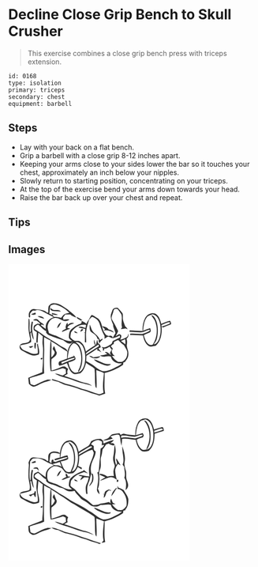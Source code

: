 # Decline Close Grip Bench to Skull Crusher
> This exercise combines a close grip bench press with triceps extension.

``` 
id: 0168 
type: isolation 
primary: triceps 
secondary: chest 
equipment: barbell 
``` 

## Steps

 - Lay with your back on a flat bench.
 - Grip a barbell with a close grip 8-12 inches apart.
 - Keeping your arms close to your sides lower the bar so it touches your chest, approximately an inch below your nipples.
 - Slowly return to starting position, concentrating on your triceps.
 - At the top of the exercise bend your arms down towards your head.
 - Raise the bar back up over your chest and repeat.

## Tips


## Images

<svg width="368" height="300" viewBox="0 0 276 225" xmlns="http://www.w3.org/2000/svg">
  <g fill="#FFF">
    <path d="M0 0h276v225H0V0m61.32 64.08c-.91 3.15-.36 6.51-.54 9.76-.5-.05-1.49-.14-1.98-.18-4.78-5.15-12.53-4.01-18.84-5.23-4.99-1.05-8.89 4.01-8.85 8.57.24 1.49-.57 4.12 1.65 4.22 1.49-1.7-.78-5.36 1.22-7.23 1.03-1.13 2.17-2.16 3.27-3.23 1.02.06 2.05.12 3.07.17 3.65-2.4 8.21-.88 11.79.86 5.64 3.08 11.31 6.13 17.1 8.91-4.17 1.54-8.28 3.94-10.49 7.95-1.96 2.89-1.76 6.51-1.86 9.85-2.54-1.8-4.96-3.75-7.44-5.63.56-.39 1.11-.76 1.67-1.14.85.35 2.54 1.04 3.38 1.38-1.12-3.06-4.65-3.71-6.74-5.88-1.77-1.42-3.05-4.08-5.69-3.69-1.66-.22-3.01.81-4.23 1.76 1.76.24 3.54.34 5.3.61 1.94 1.22 3.51 2.95 5.37 4.28-.5.35-1.01.69-1.52 1.03-1.84-1.93-3.99.35-5.85.92-3.17 1.27-2.7 5.32-2.4 8.06 1.42 1.23 3.1 2.1 4.7 3.08-.23 5.17-.89 10.32-.69 15.51.46.18 1.4.54 1.86.71.41-5.11.49-10.26 1.25-15.35 2.24 1.81 4.37 3.74 6.69 5.45-.16 4.75-1.03 9.56-.07 14.28 1.03 6.29.1 12.66.18 18.98.64 7.09-.87 14.13-.91 21.22-7.02 3.11-14.32 5.52-21.34 8.63.26 3.04.45 6.09.99 9.1 1.7 2.01 4.08 3.44 6.51 4.39 5.17-.4 9.24-4.02 14.01-5.66 4.46-1.9 9.38-2.46 13.73-4.67-1.9-.26-3.82-.53-5.75-.49-6.75 1.7-12.77 5.36-19.06 8.21-2.41 1-4.76-.76-7.01-1.44-.52-2.97-.9-5.96-1.24-8.94 7.16-2.96 15.04-3.88 22-7.35-.62-11.96-.27-23.95.13-35.92-.14-6.3-.58-12.61-.17-18.92 3.26 1.94 6.65 3.65 10.11 5.2-.46 2.25-.86 4.53-.87 6.85-.5 13.17-1.32 26.49.74 39.56 5.96-.28 11.49-2.51 17.13-4.21 1.98-.8 3.81.65 5.64 1.21.13 2.12.3 4.24.5 6.35-1.61 1.13-3.26 2.19-4.92 3.23-4.07-.95-7.9-3.07-12.15-3.08 9.27 5.63 20.29 6.8 30.16 11.03 8.58 3.49 17.87 4.49 26.5 7.78-4.99-4.75-12.28-4.38-18.32-6.84-7.92-2.96-16.02-5.39-23.93-8.37 1.74-.98 3.47-2 5.23-2.96-1.17-2.6-.52-5.22.74-7.62-1.59-1.09-3.15-2.21-4.59-3.49-1.76-.15-3.63-.62-5.25.36-5 2.25-10.14 4.18-15.46 5.52-.16-5.74-.64-11.55.01-17.27 3.27-2.63 8.23-5.27 7.94-10.12-2.04-3.04-2.26-6.83-4.29-9.82a147.8 147.8 0 0 0-1.97 4.47c1.14 1.68 2.41 3.31 3.19 5.2-.6 3.12-2.76 5.59-5.13 7.58-.34-8.15.7-16.33-.34-24.44 8.51 4.85 16.27 10.88 24.77 15.75-.36 3.52-.64 7.06-.53 10.61-3.81 1.64-7.73 3-11.68 4.26-1.6 1.84-1.68 4.79.08 6.57 3.95-.87 7.69-2.5 11.43-4.01 2.36 5.47 3.59 11.99 8.91 15.54 3.34 2.61 7.44.34 11.12.16 5.2-3.88 7.63-10.06 8.97-16.19 3.91 3.66 9.36 5.26 12.95 9.26 1.07 8.95.09 18.02 1.28 26.96.43.63 1.3 1.9 1.73 2.54.68-9.22-.37-18.48-.36-27.71 3.83 1.63 7.95 2.56 11.6 4.61-.85 9.86-2.49 19.82-.65 29.67-2.25.77-4.37 2.51-6.81 2.38-8.82-2.13-17-6.27-25.9-8.11-8.07-3.2-16.4-5.8-24.89-7.68-6.69-2.67-13.45-5.28-20.43-7.12-.12.36-.37 1.09-.49 1.45 3.19.95 6.34 2.13 9.65 2.55 3.39 1.75 6.84 3.42 10.43 4.7 8.15 1.87 16.27 4.04 23.99 7.29 4.03 1.21 8.24 1.91 12.05 3.76 5.09 2.43 10.96 2.67 15.93 5.37 2.96-1.24 6.1-1.96 9.11-3.06-2.24-10.29-.46-20.81-.95-31.23 9.94-2.57 19.57-6.63 28.04-12.47.17-1.22.34-2.43.53-3.64 1.28-.39 2.56-.77 3.85-1.14-.3-.08-.91-.25-1.22-.34 3.08-3.19 5.28-7.36 4.98-11.91.44-4.84-3.13-9.04-2.26-13.89.45-2.98.55-6.03-.68-8.86 2.9-1.56 3.4-4.58 3.14-7.61-.92 1.75-.74 4.42-2.82 5.32-3.06 1.69-6.28 3.23-9.75 3.88.58-2.29 3.18-5.77.46-7.58-2.58-2.24-5.26 1.33-7.62 2.3 1.58-2.45 2.74-5.13 3.92-7.79-2.43-4.8-4.67-9.7-7.49-14.29-1.13-2-2.8-3.99-2.47-6.45.39-2.74 1.74-5.23 2.42-7.9.62-1.67.59-3.93 2.4-4.85 1.81-.08 4.3-.71 5.29 1.33 1.44 2.24 3.21 4.25 4.61 6.5 2.38 6.5-.89 13.56 1.19 20.06-.61.81-1.23 1.61-1.79 2.46 2.33.29 4.63-.31 6.9-.81 1.11.43 2.23.84 3.36 1.24-.83-1.8-2.17-3.25-3.68-4.5-1.32-4.46-3.88-8.7-3.54-13.49-.13-2.36.49-5.11-1.18-7.09-2.04-2.59-4.16-5.16-6.55-7.44-3.1-.32-6.97.32-8.19 3.65-1.26 3.72-3.46 7.64-2.22 11.66.39 3.58 1.94 6.85 3.34 10.13-.32 4.72 3.04 8.54 3.48 13.15-1.47 2.54-2.99 5.04-4.49 7.55 3.88-.77 7.61-2.18 11-4.22.16.96.33 1.93.49 2.9-3.71 1.74-7.31 3.73-11.04 5.42-.89 1.73-1.06 4.17-3.03 5.07-4.32 2.24-8.75 6.31-13.92 3.81.7.95 1.41 1.89 2.13 2.84-.07.71-.2 2.13-.27 2.85 1.88.08 2.48-.9 1.79-2.93 3.23.22 5.99-1.47 8.57-3.19.74 1.73 1.89 3.21 3.28 4.47-1.06 1.7-2 3.47-2.89 5.26.55 1.16 1.09 2.33 1.63 3.5-2.87-1.98-5.25-5.96-9.29-4.58 1.21.93 2.46 1.82 3.73 2.69-3.57 1.18-7.22 2.1-11 2.11 4.59 4.54 11.09-.7 16.45 1.93 1.5 7.45 9.62 11.05 16.62 10.09-4.16 4.27-10.11 5.89-15.1 8.94-4.56 1.77-9.58 3.75-14.53 2.79-4.79-1.98-9.23-4.87-13.11-8.31-3.46-2.87-7.76-4.43-11.45-6.97.14-2.59.23-5.18.3-7.76 5.66-3.58 11.24-7.29 16.8-11.01-.11.62-.32 1.85-.43 2.46 2.46.45 4.47 1.91 6.48 3.29-1.53-1.94-3.11-3.82-4.63-5.75 1.23-.69 2.49-1.35 3.67-2.14-.52-2.53-1.57-5.03-4.15-6-.43-1.9-.89-3.79-1.4-5.66-.67 2.97-1.08 6.02-2.19 8.88-.83-2.85-1.54-5.75-2.25-8.63-1.12 2.95.04 5.87 1.28 8.57-4.85 2.87-9.43 6.17-14.03 9.42-1.18-6.23-3.98-12.72-9.83-15.85-2.37-.76-4.91.11-7.29-.45-1.13-.61-2.18-1.36-3.26-2.05-1.03-.96-2.14-1.85-3-2.97-.29-2.46.48-4.89.72-7.32 4.88-7.69 13.59-13.34 22.98-11.7-.26 1.49-.52 2.97-.76 4.46-3.46-.6-7.79-3.45-10.88-.78 3.36.97 6.82 1.58 10.25 2.24 0 1.8-.03 3.59-.04 5.39-.52.05-1.57.16-2.09.22l1.85.36c-.1 4.75 0 9.51-.17 14.26l1.99.48c.27-6-.84-12.03.25-17.98.52-5.61 2.68-10.78 4.09-16.17 1.62-1.61 2.85-4.27 5.26-4.63 4.87 1.72 9.62 5.44 10.87 10.67 1.83 5.94 3.89 11.87 6.96 17.31 1.16 1.51.33 3.45.41 5.16 1.54-1.08 3.04-2.24 4.74-3.07 2.79-.99 4.87 1.98 7.6 1.91.86-3.22-3.86-4.36-6.03-2.89-2.35-.81-4.8-1.84-5.85-4.29-4.42-5.92-3.54-14.04-7.92-19.97-1.68-2.71-4.89-3.68-7.3-5.56-1.39-1.16-3.06-1.85-4.77-2.35-2.43 2.6-3.22 6.18-5.42 8.94-1.02 1.4-1.79 2.97-2.56 4.52-2.06-2.02-4.71-3.18-7.29-4.38.17 1.92-.08 4.22-2.35 4.67-5.24 1.47-9.53 4.92-13.62 8.37-2.89 2.75-3.05 6.98-3.33 10.69-.58 3.27 2.72 4.89 4.7 6.79-9.09 1.28-16.47-4.77-24.36-8.09-3.68-.9-7.19-2.31-10.63-3.88-.72-3.3-2.31-6.48-2.11-9.92.56-6.58 5.91-14.37 13.3-12.98 4.79.32 8.34 4.21 13.08 4.68 2.5.03 4.8-1.07 7-2.12-3.01-1.45-6.29.17-9.45-.15l-.42-3.27c1.17-1.52 2.35-3.04 3.51-4.57 2.47-.04 4.93-.04 7.4.01 2.53 2.56 6.03 3.55 9.3 4.76-3.29-5.24-8.94-8.2-13.31-12.4-6.13-4.12-12.26-9.56-20.15-9.3-3.59-.57-6.76 1.71-8.72 4.5M34.75 76.04c2.24 1.42 4.79 1.1 7.11.03-.13-.58-.39-1.76-.51-2.35-2.16.89-4.39 1.57-6.6 2.32m173.69 5.42c-3.35 6.13-4.54 13.28-4.17 20.22-6.54-.08-13.06-.7-19.59-.92-.11.49-.33 1.47-.43 1.96 5.6.46 11.22.7 16.84.96 5.01.48 8.93-3.87 13.87-3.82l.54 1.29c-3.63 2.27-7.69 3.84-11.78 5.03-6.12-.08-12.24-1.07-18.38-.52l-.08 2.02c6.57-.45 13.1.63 19.67.67 1.02 6.12 3.33 12.69 8.85 16.15 3.32 1.75 6.99-.35 10.45-.45 8.74-7.9 9.99-20.52 8.8-31.57 3.93-1.53 7.69-3.66 11.88-4.41 1.22.15 1.28 2.68-.1 2.65-3.73 1.59-7.58 2.87-11.39 4.24.58.49 1.15.98 1.74 1.46 4.07-1.97 8.39-3.34 12.53-5.13-.24-1.85-.49-3.81-1.84-5.23-4.59.84-8.78 3.09-13.15 4.68-1.65-5.93-3.59-13.16-9.85-15.75-5.42-1.5-11.79 1.51-14.41 6.47M44.57 79.32c3.04 1.94 6.62 2.71 10 3.83-1.51-3.93-6.39-4.42-10-3.83m66 7.86c-.09-.42-.26-1.26-.34-1.68.66-.07 1.99-.23 2.65-.3-2.74-1.94-5.7-3.57-8.79-4.87 0 3.93 5.48 3.35 6.48 6.85m-79.71-4.23c-.12 3.73.02 7.46-.16 11.19-.37 6.77 1.39 13.4 2.69 19.99-.83 1.5-1.1 3.63-2.93 4.28-3.36 2.02-7.73.84-10.94 3.12-3.61 1.78-2.69 7.79.65 9.37 5.18 2.8 10.26 5.93 15.95 7.59 3.5.97 7.05-.18 10.39-1.18 1.86-5.73-1.23-11.32-1.56-17.02-.46.69-.91 1.39-1.35 2.09 1.35 4.24 1.41 8.68 1.23 13.08-6.8 2.99-13.2-1.91-19.43-4.08-3.63-1.29-6.37-4.12-7.43-7.85 5.59-1.54 11.68-1.75 16.67-5 .56-4.35-.68-8.65-.97-12.97.35-.86.75-1.7 1.2-2.52.46 4.25 1.65 8.41 3.84 12.11-.19-4.82-2.1-9.38-2.24-14.2-.6-4.52.5-8.98 1.05-13.44-.48 0-1.45-.01-1.93-.01-.82 4.67-1.91 9.4-1.06 14.16-.49.72-.99 1.43-1.49 2.14-1.78-6.78.35-13.86-1.18-20.59-.25-.07-.75-.19-1-.26M74.2 97.27c3.38-1.61 4.74-5.65 6.24-8.83-3.63 1.54-5.42 5.19-6.24 8.83m16.39-4.94c-.11-.81-.32-2.43-.42-3.23-2.36 1.62-2.46 4.7-3.13 7.21.19.23.59.7.78.94-.9 2.65-5.84 2.35-6.15 5.87 4.22-1.82 8.42-3.64 12.8-5.06-1.53-.51-3.09-.92-4.63-1.37 1.44-4.45 6.56-5.64 10.56-6.78-3.39-1.6-7.41-.33-9.81 2.42m33.23-.38c-.1 4.02-.89 9.54 3.27 11.91 3.73 2.3 7.85 5.1 8.49 9.83.49.12 1.47.37 1.95.49-.14 2.1-.17 4.26 1.05 6.07 1.07-2.12 2.75-3.78 4.61-5.22.05-.49.16-1.48.22-1.97-1.36.77-2.7 1.58-4.02 2.42-1.74-6.81-9.19-9.59-12.27-15.55-1.12-2.66-1.94-5.44-3.3-7.98m18.87 2.09c1.05 1.99 2.72 3.49 4.57 4.71-.79.81-1.58 1.63-2.36 2.45 5.48-1.91 10.71.86 15.7 2.8-1.53-3.01-4.74-3.99-7.8-4.64-2.01-3.62-6.49-4.3-10.11-5.32m-32.96 8.93c1.21-1.31 4.32-1.8 4.11-3.84-2.54-1.88-4.14 1.71-4.11 3.84m-9.23-1.2c-.15 3.02 2.83 2.91 4.97 3.22-.93-2.02-3.08-2.54-4.97-3.22m-60.67 18.07c.37 3.01-1.2 6.96 1.53 9.19.42-3.09.48-6.22.79-9.32-.77.04-1.54.08-2.32.13m-8.73 5.58c.98.72 1.95 1.44 2.93 2.16 1.46-1.02 2.9-2.07 4.31-3.16-2.45-.03-4.88.32-7.24 1m91.91 13.91c1.77 1.4 3.56 3.08 5.93 3.3 3.81.68 8.73 1.06 11.06-2.75-3.57.59-7.12 1.33-10.72 1.67-1.79-1.49-3.95-2.24-6.27-2.22m-73.82 4.47c0 1.76 2.74 1 2.85-.36.04-1.82-2.74-.98-2.85.36m81.04.76c3.32 4.7 9.22 6.02 14.2 8.22 3.72 1.55 8.81 2.62 11.78-.92-3.56-.03-7.24.22-10.61-1.15-5.17-1.93-9.9-5.01-15.37-6.15z"/>
    <path d="M64.14 63.27c2.7-1.69 6-2.47 9.08-1.39 7.39 2.31 14.21 6.53 19.6 12.09-3.33.98-7.49 1.1-9.71 4.15-1.01 1.18-1.96 2.4-2.9 3.62-3.4-1.17-6.98-1.49-10.56-1.44-.96-1.36-1.95-2.7-2.95-4.02 2.92.63 5.89 1.3 8.91.97-2.96-1.42-6.13-2.34-9.36-2.91.15.76.44 2.28.59 3.04-1.48-.76-2.97-1.5-4.47-2.23 1.02-3.91.41-8.06 1.77-11.88m.03 3.86c-1.07 1.56.95 2.82 1.98 3.75 4.5 1.2 9.29.41 13.87 1.28-2.84-3.58-7.51-1.93-11.42-2.67-1.71-.31-2.68-2.29-4.43-2.36zM210.74 80.82c1.98-2.92 5.79-3.15 8.69-4.71 7.38 1.6 10.5 9.22 11.66 15.9 1.05 7.1.9 14.57-1.63 21.36-1.51 3.71-3.78 7.79-8.13 8.54.34-.58 1.01-1.75 1.35-2.34 3.56-3.88 4.1-9.51 4.64-14.53.58-8.51-.36-17.65-5.46-24.77-.98-1.55-2.75-2.19-4.37-2.82 1.59 3.57 4.73 6.22 5.95 9.99 4.03 10.98 2.98 23.81-3.07 33.86-1.19 2.22-4.4 1.67-6.27.69-4.85-3.04-6.57-8.86-7.99-14.05 3.01-1.89 6.45-2.85 9.6-4.44 1.76-1.81.79-4.25.03-6.27-3.61 1.13-7.13 2.54-10.63 3.97.78-6.98 1.21-14.56 5.63-20.38zM40.28 98.92c-.97-3.63 2.04-5.56 4.83-7.01 4.66 2.59 7.31 7.98 12.53 9.93-.02.54-.08 1.61-.1 2.15 2.53 4.13 7.5 4.94 11.58 6.78 4.97 1.69 9.88 3.55 14.9 5.03 3.14 2.54 6.46 5.55 10.87 4.73 1.31-1.03 2.65-2.03 4.05-2.95-4.28 4.09-7.91 9.07-8.58 15.14-1.79-5.42-8.27-6.44-12.44-9.52-8.82-6.42-18.84-10.96-27.5-17.59-3.14-2.58-6.65-4.64-10.14-6.69zM160.74 118.3c2.12-1 4.18-2.11 6.38-2.93 2.4 2.13 4.26 4.87 7.03 6.58.94.64 2.01 1.23 2.47 2.34 1.75 3.8 5.23 7.17 4.26 11.72.06 5.3-3.12 10.08-7.85 12.34-1.98.23-3.97.09-5.95.06-3.86-2.14-6.91-5.25-9.38-8.87 1.47.05 2.95.08 4.43.1-2.76-1.68-4.61-4.26-4.82-7.55.57-1.25 1.13-2.49 1.67-3.75-1.01-1.23-2.02-2.47-3.02-3.7 1.37-1.18 2.72-2.38 4.09-3.55.04.46.13 1.38.17 1.83.15-1.54.32-3.08.52-4.62zM171.43 116.84c2.11-.92 4.19-1.91 6.27-2.92.47 2.62.53 5.28.28 7.92-2.12-1.75-4.35-3.37-6.55-5zM102.21 118.94c4.17-1.98 8.3 2.05 10.65 5.17 4.45 7.71 4.98 17.2 3.47 25.82-1.06 5.83-3.61 12.46-9.81 14.44 6.1-8.02 6.89-18.74 5.6-28.39-1.13-6.54-3.22-14.17-9.91-17.04z"/>
    <path d="M98.45 120.56c3.82-1.13 7.18 3.02 8.89 6.05 5.15 10.82 5.13 24.48-.93 34.94.03.61.09 1.81.11 2.42-2.4.41-5.18 1.65-7.36-.11-4.75-3.24-6.74-9.2-7.67-14.63 3.57-1.16 7.51-2 10.49-4.37 1.12-3.13-1.62-5.47-3.73-7.26l1.68 2.04c-3.24 1.17-6.44 2.48-9.67 3.69 1.02-7.97 1.47-17.25 8.19-22.77zM122.82 131.77c4.84-3.23 9.57-6.61 14.48-9.73l.45 2.88c-6.64 3.93-13.04 8.26-19.49 12.5-.48-3.08 2.55-4.16 4.56-5.65z"/>
    <path d="M80.89 148.68c6.96-1.89 13.34-5.85 20.57-6.62-.8 1.25-1.87 2.31-3.33 2.72-5.68 2.12-11.43 4.1-16.89 6.79-.08-.73-.26-2.17-.35-2.89z"/>
  </g>
  <g fill="#333">
    <path d="M61.32 64.08c1.96-2.79 5.13-5.07 8.72-4.5 7.89-.26 14.02 5.18 20.15 9.3 4.37 4.2 10.02 7.16 13.31 12.4-3.27-1.21-6.77-2.2-9.3-4.76-2.47-.05-4.93-.05-7.4-.01-1.16 1.53-2.34 3.05-3.51 4.57l.42 3.27c3.16.32 6.44-1.3 9.45.15-2.2 1.05-4.5 2.15-7 2.12-4.74-.47-8.29-4.36-13.08-4.68-7.39-1.39-12.74 6.4-13.3 12.98-.2 3.44 1.39 6.62 2.11 9.92 3.44 1.57 6.95 2.98 10.63 3.88 7.89 3.32 15.27 9.37 24.36 8.09-1.98-1.9-5.28-3.52-4.7-6.79.28-3.71.44-7.94 3.33-10.69 4.09-3.45 8.38-6.9 13.62-8.37 2.27-.45 2.52-2.75 2.35-4.67 2.58 1.2 5.23 2.36 7.29 4.38.77-1.55 1.54-3.12 2.56-4.52 2.2-2.76 2.99-6.34 5.42-8.94 1.71.5 3.38 1.19 4.77 2.35 2.41 1.88 5.62 2.85 7.3 5.56 4.38 5.93 3.5 14.05 7.92 19.97 1.05 2.45 3.5 3.48 5.85 4.29 2.17-1.47 6.89-.33 6.03 2.89-2.73.07-4.81-2.9-7.6-1.91-1.7.83-3.2 1.99-4.74 3.07-.08-1.71.75-3.65-.41-5.16-3.07-5.44-5.13-11.37-6.96-17.31-1.25-5.23-6-8.95-10.87-10.67-2.41.36-3.64 3.02-5.26 4.63-1.41 5.39-3.57 10.56-4.09 16.17-1.09 5.95.02 11.98-.25 17.98l-1.99-.48c.17-4.75.07-9.51.17-14.26l-1.85-.36c.52-.06 1.57-.17 2.09-.22.01-1.8.04-3.59.04-5.39-3.43-.66-6.89-1.27-10.25-2.24 3.09-2.67 7.42.18 10.88.78.24-1.49.5-2.97.76-4.46-9.39-1.64-18.1 4.01-22.98 11.7-.24 2.43-1.01 4.86-.72 7.32.86 1.12 1.97 2.01 3 2.97 1.08.69 2.13 1.44 3.26 2.05 2.38.56 4.92-.31 7.29.45 5.85 3.13 8.65 9.62 9.83 15.85 4.6-3.25 9.18-6.55 14.03-9.42-1.24-2.7-2.4-5.62-1.28-8.57.71 2.88 1.42 5.78 2.25 8.63 1.11-2.86 1.52-5.91 2.19-8.88.51 1.87.97 3.76 1.4 5.66 2.58.97 3.63 3.47 4.15 6-1.18.79-2.44 1.45-3.67 2.14 1.52 1.93 3.1 3.81 4.63 5.75-2.01-1.38-4.02-2.84-6.48-3.29.11-.61.32-1.84.43-2.46-5.56 3.72-11.14 7.43-16.8 11.01-.07 2.58-.16 5.17-.3 7.76 3.69 2.54 7.99 4.1 11.45 6.97 3.88 3.44 8.32 6.33 13.11 8.31 4.95.96 9.97-1.02 14.53-2.79 4.99-3.05 10.94-4.67 15.1-8.94-7 .96-15.12-2.64-16.62-10.09-5.36-2.63-11.86 2.61-16.45-1.93 3.78-.01 7.43-.93 11-2.11a84.18 84.18 0 0 1-3.73-2.69c4.04-1.38 6.42 2.6 9.29 4.58-.54-1.17-1.08-2.34-1.63-3.5.89-1.79 1.83-3.56 2.89-5.26-1.39-1.26-2.54-2.74-3.28-4.47-2.58 1.72-5.34 3.41-8.57 3.19.69 2.03.09 3.01-1.79 2.93.07-.72.2-2.14.27-2.85-.72-.95-1.43-1.89-2.13-2.84 5.17 2.5 9.6-1.57 13.92-3.81 1.97-.9 2.14-3.34 3.03-5.07 3.73-1.69 7.33-3.68 11.04-5.42-.16-.97-.33-1.94-.49-2.9-3.39 2.04-7.12 3.45-11 4.22 1.5-2.51 3.02-5.01 4.49-7.55-.44-4.61-3.8-8.43-3.48-13.15-1.4-3.28-2.95-6.55-3.34-10.13-1.24-4.02.96-7.94 2.22-11.66 1.22-3.33 5.09-3.97 8.19-3.65 2.39 2.28 4.51 4.85 6.55 7.44 1.67 1.98 1.05 4.73 1.18 7.09-.34 4.79 2.22 9.03 3.54 13.49 1.51 1.25 2.85 2.7 3.68 4.5-1.13-.4-2.25-.81-3.36-1.24-2.27.5-4.57 1.1-6.9.81.56-.85 1.18-1.65 1.79-2.46-2.08-6.5 1.19-13.56-1.19-20.06-1.4-2.25-3.17-4.26-4.61-6.5-.99-2.04-3.48-1.41-5.29-1.33-1.81.92-1.78 3.18-2.4 4.85-.68 2.67-2.03 5.16-2.42 7.9-.33 2.46 1.34 4.45 2.47 6.45 2.82 4.59 5.06 9.49 7.49 14.29-1.18 2.66-2.34 5.34-3.92 7.79 2.36-.97 5.04-4.54 7.62-2.3 2.72 1.81.12 5.29-.46 7.58 3.47-.65 6.69-2.19 9.75-3.88 2.08-.9 1.9-3.57 2.82-5.32.26 3.03-.24 6.05-3.14 7.61 1.23 2.83 1.13 5.88.68 8.86-.87 4.85 2.7 9.05 2.26 13.89.3 4.55-1.9 8.72-4.98 11.91.31.09.92.26 1.22.34-1.29.37-2.57.75-3.85 1.14-.19 1.21-.36 2.42-.53 3.64-8.47 5.84-18.1 9.9-28.04 12.47.49 10.42-1.29 20.94.95 31.23-3.01 1.1-6.15 1.82-9.11 3.06-4.97-2.7-10.84-2.94-15.93-5.37-3.81-1.85-8.02-2.55-12.05-3.76-7.72-3.25-15.84-5.42-23.99-7.29-3.59-1.28-7.04-2.95-10.43-4.7-3.31-.42-6.46-1.6-9.65-2.55.12-.36.37-1.09.49-1.45 6.98 1.84 13.74 4.45 20.43 7.12 8.49 1.88 16.82 4.48 24.89 7.68 8.9 1.84 17.08 5.98 25.9 8.11 2.44.13 4.56-1.61 6.81-2.38-1.84-9.85-.2-19.81.65-29.67-3.65-2.05-7.77-2.98-11.6-4.61-.01 9.23 1.04 18.49.36 27.71-.43-.64-1.3-1.91-1.73-2.54-1.19-8.94-.21-18.01-1.28-26.96-3.59-4-9.04-5.6-12.95-9.26-1.34 6.13-3.77 12.31-8.97 16.19-3.68.18-7.78 2.45-11.12-.16-5.32-3.55-6.55-10.07-8.91-15.54-3.74 1.51-7.48 3.14-11.43 4.01-1.76-1.78-1.68-4.73-.08-6.57 3.95-1.26 7.87-2.62 11.68-4.26-.11-3.55.17-7.09.53-10.61-8.5-4.87-16.26-10.9-24.77-15.75 1.04 8.11 0 16.29.34 24.44 2.37-1.99 4.53-4.46 5.13-7.58-.78-1.89-2.05-3.52-3.19-5.2.63-1.5 1.29-2.99 1.97-4.47 2.03 2.99 2.25 6.78 4.29 9.82.29 4.85-4.67 7.49-7.94 10.12-.65 5.72-.17 11.53-.01 17.27 5.32-1.34 10.46-3.27 15.46-5.52 1.62-.98 3.49-.51 5.25-.36 1.44 1.28 3 2.4 4.59 3.49-1.26 2.4-1.91 5.02-.74 7.62-1.76.96-3.49 1.98-5.23 2.96 7.91 2.98 16.01 5.41 23.93 8.37 6.04 2.46 13.33 2.09 18.32 6.84-8.63-3.29-17.92-4.29-26.5-7.78-9.87-4.23-20.89-5.4-30.16-11.03 4.25.01 8.08 2.13 12.15 3.08 1.66-1.04 3.31-2.1 4.92-3.23-.2-2.11-.37-4.23-.5-6.35-1.83-.56-3.66-2.01-5.64-1.21-5.64 1.7-11.17 3.93-17.13 4.21-2.06-13.07-1.24-26.39-.74-39.56.01-2.32.41-4.6.87-6.85-3.46-1.55-6.85-3.26-10.11-5.2-.41 6.31.03 12.62.17 18.92-.4 11.97-.75 23.96-.13 35.92-6.96 3.47-14.84 4.39-22 7.35.34 2.98.72 5.97 1.24 8.94 2.25.68 4.6 2.44 7.01 1.44 6.29-2.85 12.31-6.51 19.06-8.21 1.93-.04 3.85.23 5.75.49-4.35 2.21-9.27 2.77-13.73 4.67-4.77 1.64-8.84 5.26-14.01 5.66-2.43-.95-4.81-2.38-6.51-4.39-.54-3.01-.73-6.06-.99-9.1 7.02-3.11 14.32-5.52 21.34-8.63.04-7.09 1.55-14.13.91-21.22-.08-6.32.85-12.69-.18-18.98-.96-4.72-.09-9.53.07-14.28-2.32-1.71-4.45-3.64-6.69-5.45-.76 5.09-.84 10.24-1.25 15.35-.46-.17-1.4-.53-1.86-.71-.2-5.19.46-10.34.69-15.51-1.6-.98-3.28-1.85-4.7-3.08-.3-2.74-.77-6.79 2.4-8.06 1.86-.57 4.01-2.85 5.85-.92.51-.34 1.02-.68 1.52-1.03-1.86-1.33-3.43-3.06-5.37-4.28-1.76-.27-3.54-.37-5.3-.61 1.22-.95 2.57-1.98 4.23-1.76 2.64-.39 3.92 2.27 5.69 3.69 2.09 2.17 5.62 2.82 6.74 5.88-.84-.34-2.53-1.03-3.38-1.38-.56.38-1.11.75-1.67 1.14 2.48 1.88 4.9 3.83 7.44 5.63.1-3.34-.1-6.96 1.86-9.85 2.21-4.01 6.32-6.41 10.49-7.95-5.79-2.78-11.46-5.83-17.1-8.91-3.58-1.74-8.14-3.26-11.79-.86-1.02-.05-2.05-.11-3.07-.17-1.1 1.07-2.24 2.1-3.27 3.23-2 1.87.27 5.53-1.22 7.23-2.22-.1-1.41-2.73-1.65-4.22-.04-4.56 3.86-9.62 8.85-8.57 6.31 1.22 14.06.08 18.84 5.23.49.04 1.48.13 1.98.18.18-3.25-.37-6.61.54-9.76m2.82-.81c-1.36 3.82-.75 7.97-1.77 11.88 1.5.73 2.99 1.47 4.47 2.23-.15-.76-.44-2.28-.59-3.04 3.23.57 6.4 1.49 9.36 2.91-3.02.33-5.99-.34-8.91-.97 1 1.32 1.99 2.66 2.95 4.02 3.58-.05 7.16.27 10.56 1.44.94-1.22 1.89-2.44 2.9-3.62 2.22-3.05 6.38-3.17 9.71-4.15-5.39-5.56-12.21-9.78-19.6-12.09-3.08-1.08-6.38-.3-9.08 1.39M40.28 98.92c3.49 2.05 7 4.11 10.14 6.69 8.66 6.63 18.68 11.17 27.5 17.59 4.17 3.08 10.65 4.1 12.44 9.52.67-6.07 4.3-11.05 8.58-15.14-1.4.92-2.74 1.92-4.05 2.95-4.41.82-7.73-2.19-10.87-4.73-5.02-1.48-9.93-3.34-14.9-5.03-4.08-1.84-9.05-2.65-11.58-6.78.02-.54.08-1.61.1-2.15-5.22-1.95-7.87-7.34-12.53-9.93-2.79 1.45-5.8 3.38-4.83 7.01m120.46 19.38c-.2 1.54-.37 3.08-.52 4.62-.04-.45-.13-1.37-.17-1.83-1.37 1.17-2.72 2.37-4.09 3.55 1 1.23 2.01 2.47 3.02 3.7-.54 1.26-1.1 2.5-1.67 3.75.21 3.29 2.06 5.87 4.82 7.55-1.48-.02-2.96-.05-4.43-.1 2.47 3.62 5.52 6.73 9.38 8.87 1.98.03 3.97.17 5.95-.06 4.73-2.26 7.91-7.04 7.85-12.34.97-4.55-2.51-7.92-4.26-11.72-.46-1.11-1.53-1.7-2.47-2.34-2.77-1.71-4.63-4.45-7.03-6.58-2.2.82-4.26 1.93-6.38 2.93m10.69-1.46c2.2 1.63 4.43 3.25 6.55 5 .25-2.64.19-5.3-.28-7.92-2.08 1.01-4.16 2-6.27 2.92m-69.22 2.1c6.69 2.87 8.78 10.5 9.91 17.04 1.29 9.65.5 20.37-5.6 28.39 6.2-1.98 8.75-8.61 9.81-14.44 1.51-8.62.98-18.11-3.47-25.82-2.35-3.12-6.48-7.15-10.65-5.17m-3.76 1.62c-6.72 5.52-7.17 14.8-8.19 22.77 3.23-1.21 6.43-2.52 9.67-3.69l-1.68-2.04c2.11 1.79 4.85 4.13 3.73 7.26-2.98 2.37-6.92 3.21-10.49 4.37.93 5.43 2.92 11.39 7.67 14.63 2.18 1.76 4.96.52 7.36.11-.02-.61-.08-1.81-.11-2.42 6.06-10.46 6.08-24.12.93-34.94-1.71-3.03-5.07-7.18-8.89-6.05m24.37 11.21c-2.01 1.49-5.04 2.57-4.56 5.65 6.45-4.24 12.85-8.57 19.49-12.5l-.45-2.88c-4.91 3.12-9.64 6.5-14.48 9.73m-41.93 16.91c.09.72.27 2.16.35 2.89 5.46-2.69 11.21-4.67 16.89-6.79 1.46-.41 2.53-1.47 3.33-2.72-7.23.77-13.61 4.73-20.57 6.62z"/>
    <path d="M64.17 67.13c1.75.07 2.72 2.05 4.43 2.36 3.91.74 8.58-.91 11.42 2.67-4.58-.87-9.37-.08-13.87-1.28-1.03-.93-3.05-2.19-1.98-3.75zM34.75 76.04c2.21-.75 4.44-1.43 6.6-2.32.12.59.38 1.77.51 2.35-2.32 1.07-4.87 1.39-7.11-.03zM208.44 81.46c2.62-4.96 8.99-7.97 14.41-6.47 6.26 2.59 8.2 9.82 9.85 15.75 4.37-1.59 8.56-3.84 13.15-4.68 1.35 1.42 1.6 3.38 1.84 5.23-4.14 1.79-8.46 3.16-12.53 5.13-.59-.48-1.16-.97-1.74-1.46 3.81-1.37 7.66-2.65 11.39-4.24 1.38.03 1.32-2.5.1-2.65-4.19.75-7.95 2.88-11.88 4.41 1.19 11.05-.06 23.67-8.8 31.57-3.46.1-7.13 2.2-10.45.45-5.52-3.46-7.83-10.03-8.85-16.15-6.57-.04-13.1-1.12-19.67-.67l.08-2.02c6.14-.55 12.26.44 18.38.52 4.09-1.19 8.15-2.76 11.78-5.03l-.54-1.29c-4.94-.05-8.86 4.3-13.87 3.82-5.62-.26-11.24-.5-16.84-.96.1-.49.32-1.47.43-1.96 6.53.22 13.05.84 19.59.92-.37-6.94.82-14.09 4.17-20.22m2.3-.64c-4.42 5.82-4.85 13.4-5.63 20.38 3.5-1.43 7.02-2.84 10.63-3.97.76 2.02 1.73 4.46-.03 6.27-3.15 1.59-6.59 2.55-9.6 4.44 1.42 5.19 3.14 11.01 7.99 14.05 1.87.98 5.08 1.53 6.27-.69 6.05-10.05 7.1-22.88 3.07-33.86-1.22-3.77-4.36-6.42-5.95-9.99 1.62.63 3.39 1.27 4.37 2.82 5.1 7.12 6.04 16.26 5.46 24.77-.54 5.02-1.08 10.65-4.64 14.53-.34.59-1.01 1.76-1.35 2.34 4.35-.75 6.62-4.83 8.13-8.54 2.53-6.79 2.68-14.26 1.63-21.36-1.16-6.68-4.28-14.3-11.66-15.9-2.9 1.56-6.71 1.79-8.69 4.71zM44.57 79.32c3.61-.59 8.49-.1 10 3.83-3.38-1.12-6.96-1.89-10-3.83zM110.57 87.18c-1-3.5-6.48-2.92-6.48-6.85 3.09 1.3 6.05 2.93 8.79 4.87-.66.07-1.99.23-2.65.3.08.42.25 1.26.34 1.68zM30.86 82.95c.25.07.75.19 1 .26 1.53 6.73-.6 13.81 1.18 20.59.5-.71 1-1.42 1.49-2.14-.85-4.76.24-9.49 1.06-14.16.48 0 1.45.01 1.93.01-.55 4.46-1.65 8.92-1.05 13.44.14 4.82 2.05 9.38 2.24 14.2-2.19-3.7-3.38-7.86-3.84-12.11-.45.82-.85 1.66-1.2 2.52.29 4.32 1.53 8.62.97 12.97-4.99 3.25-11.08 3.46-16.67 5 1.06 3.73 3.8 6.56 7.43 7.85 6.23 2.17 12.63 7.07 19.43 4.08.18-4.4.12-8.84-1.23-13.08.44-.7.89-1.4 1.35-2.09.33 5.7 3.42 11.29 1.56 17.02-3.34 1-6.89 2.15-10.39 1.18-5.69-1.66-10.77-4.79-15.95-7.59-3.34-1.58-4.26-7.59-.65-9.37 3.21-2.28 7.58-1.1 10.94-3.12 1.83-.65 2.1-2.78 2.93-4.28-1.3-6.59-3.06-13.22-2.69-19.99.18-3.73.04-7.46.16-11.19zM74.2 97.27c.82-3.64 2.61-7.29 6.24-8.83-1.5 3.18-2.86 7.22-6.24 8.83zM90.59 92.33c2.4-2.75 6.42-4.02 9.81-2.42-4 1.14-9.12 2.33-10.56 6.78 1.54.45 3.1.86 4.63 1.37-4.38 1.42-8.58 3.24-12.8 5.06.31-3.52 5.25-3.22 6.15-5.87-.19-.24-.59-.71-.78-.94.67-2.51.77-5.59 3.13-7.21.1.8.31 2.42.42 3.23zM123.82 91.95c1.36 2.54 2.18 5.32 3.3 7.98 3.08 5.96 10.53 8.74 12.27 15.55 1.32-.84 2.66-1.65 4.02-2.42-.06.49-.17 1.48-.22 1.97-1.86 1.44-3.54 3.1-4.61 5.22-1.22-1.81-1.19-3.97-1.05-6.07-.48-.12-1.46-.37-1.95-.49-.64-4.73-4.76-7.53-8.49-9.83-4.16-2.37-3.37-7.89-3.27-11.91zM142.69 94.04c3.62 1.02 8.1 1.7 10.11 5.32 3.06.65 6.27 1.63 7.8 4.64-4.99-1.94-10.22-4.71-15.7-2.8.78-.82 1.57-1.64 2.36-2.45-1.85-1.22-3.52-2.72-4.57-4.71zM109.73 102.97c-.03-2.13 1.57-5.72 4.11-3.84.21 2.04-2.9 2.53-4.11 3.84zM100.5 101.77c1.89.68 4.04 1.2 4.97 3.22-2.14-.31-5.12-.2-4.97-3.22z"/>
    <path d="M39.83 119.84c.78-.05 1.55-.09 2.32-.13-.31 3.1-.37 6.23-.79 9.32-2.73-2.23-1.16-6.18-1.53-9.19zM31.1 125.42c2.36-.68 4.79-1.03 7.24-1-1.41 1.09-2.85 2.14-4.31 3.16-.98-.72-1.95-1.44-2.93-2.16zM123.01 139.33c2.32-.02 4.48.73 6.27 2.22 3.6-.34 7.15-1.08 10.72-1.67-2.33 3.81-7.25 3.43-11.06 2.75-2.37-.22-4.16-1.9-5.93-3.3zM49.19 143.8c.11-1.34 2.89-2.18 2.85-.36-.11 1.36-2.85 2.12-2.85.36zM130.23 144.56c5.47 1.14 10.2 4.22 15.37 6.15 3.37 1.37 7.05 1.12 10.61 1.15-2.97 3.54-8.06 2.47-11.78.92-4.98-2.2-10.88-3.52-14.2-8.22z"/>
  </g>
</svg>

<svg width="368" height="300" viewBox="0 0 276 225" xmlns="http://www.w3.org/2000/svg">
  <g fill="#FFF">
    <path d="M0 0h276v225H0V0m197.32 15.37c-3.29 5.93-4.4 12.88-4.08 19.59-5.62-.45-11.27-.86-16.75-2.3-2.06-.65-3.85.91-5.64 1.65-.59-.85-1.19-1.7-1.78-2.55-3.65.61-7.37.85-10.99 1.6-3.28 1.51-4.36 5.79-7.96 6.75-1.94.77-3.92 1.46-5.78 2.42 5.07.68 9.83-1.26 14.61-2.56-1.15-1.09-2.34-2.14-3.52-3.19 3.22-2.01 7.05-2.42 10.71-3.08.63.17 1.9.53 2.54.7 2.68 5.28 1.11 11.44 4.06 16.67-.1-.71-.29-2.13-.39-2.85.59-2.51.6-5.11.63-7.68 6.98-1.25 13.93.74 20.88 1.27 1.14 6.46 3.57 13.33 9.29 17.11 3.32 1.29 7.14.44 10.46-.43 7.72-6.19 8.83-16.78 9-25.99 4.59-1.7 9.33-2.95 13.99-4.43-.17-2.06-.22-4.71-2.43-5.67-4.22 1.03-8.28 2.63-12.51 3.63-1.71-6.15-3.77-13.53-10.11-16.39-5.22-1.48-11.67.74-14.23 5.73M126 43.92c-1.46 2.8-2.37 6.3-5.46 7.78-4.64 2.52-9.13 5.28-13.56 8.14-1.26-6.2-3.75-12.78-9.39-16.25-3.24-1.87-7.09-.82-10.26.62-5.89 3.78-7.88 11.04-8.72 17.58-5.26-2.9-13.13-3.79-16.98 1.79-1.51 3.14-.55 6.86-.84 10.24-.49-.05-1.47-.14-1.96-.19-3.2-3.63-8.32-4-12.81-4.49-2.89-.19-5.76-1.04-8.65-.66-4.04.44-5.57 4.92-6.65 8.24 1.23 3.7.05 7.48.09 11.25.04 4.69-.53 9.43.28 14.09.67 5.21 2.76 10.48 1.07 15.72-3.77 2.07-8.25 1.68-12.09 3.36-4.08 1.57-3.57 7.93.01 9.72 5.2 2.83 10.31 5.97 16.03 7.64 3.52 1 7.09-.19 10.45-1.19 2.17-6.88-2.56-13.41-1.83-20.28.31-4.3.46-8.61 1.14-12.87 2.19 1.81 4.3 3.73 6.61 5.39-.15 4.77-.97 9.58-.04 14.32 1.03 6.28.11 12.65.18 18.97.61 7.09-.86 14.13-.92 21.22-7 3.14-14.32 5.51-21.32 8.65.71 4.07-.67 9.75 4.05 11.74 4.1 3.69 9.17.03 13.15-1.93 5.55-3.29 12.2-3.75 17.87-6.7-1.85-.22-3.71-.5-5.57-.44-6.76 1.68-12.77 5.33-19.05 8.2-2.41 1.01-4.76-.76-7.02-1.43-.53-2.96-.89-5.95-1.23-8.94 7.16-2.92 15-3.92 21.98-7.32-.59-11.96-.28-23.94.15-35.9-.14-6.32-.59-12.63-.2-18.95 3.29 1.92 6.69 3.62 10.13 5.26-.44 2.2-.84 4.42-.88 6.68-.55 13.2-1.3 26.56.71 39.68 6.51-.35 12.54-2.9 18.72-4.7 1.35.59 2.69 1.17 4.04 1.75.16 2.09.33 4.19.54 6.28-1.62 1.11-3.28 2.17-4.95 3.21-4.08-1.02-7.94-3.02-12.21-3.17 4.94 3.08 10.49 5.01 16.11 6.42 10.53 2.91 20.5 7.73 31.33 9.61 4.17.84 8.01 2.76 12.1 3.88-5.04-3.23-10.62-5.49-16.54-6.48-9.56-2.97-18.97-6.43-28.45-9.69 1.74-1.02 3.46-2.07 5.21-3.08-1.32-2.57-.4-5.18.73-7.57-1.58-1.09-3.16-2.18-4.59-3.46-1.81-.18-3.71-.61-5.37.39-4.97 2.21-10.06 4.15-15.35 5.48-.17-5.72-.62-11.5 0-17.2 3.22-2.68 8.35-5.35 7.89-10.19-1.68-3.19-2.63-6.66-4.06-9.95-.78 1.51-1.5 3.04-2.21 4.59 1.21 1.74 2.37 3.52 3.5 5.31-1.25 2.85-2.89 5.53-5.32 7.53-.46-8.15.72-16.34-.4-24.45 6.54 3.49 12.3 8.21 18.71 11.92 5.42 3.69 10.5 7.9 16.5 10.67 9.45 6.36 19.89 11.08 29.16 17.7.86.68 1.85 1.45 1.79 2.68.8 8.63.02 17.35 1.13 25.95.43.65 1.28 1.93 1.71 2.57.77-9.19-.37-18.42-.31-27.64 4.11 1.44 8.27 2.76 12.16 4.74 5.08-1.88 10.49-2.9 15.32-5.42 4.44-2.32 9.15-4.24 13.16-7.3.2-1.24.41-2.48.63-3.72 1.23-.37 2.47-.73 3.71-1.09-.27-.08-.82-.24-1.09-.33 4.24-4.14 4.9-10.35 4.9-15.97-.84-5.26-4.62-9.27-7-13.85-2.48-1.51-5.1-2.83-7.93-3.54-.54-.97-1.08-1.94-1.64-2.9.07 1.52.15 3.04.25 4.56l-1.92-.24c.11-.46.33-1.37.44-1.82-3.87 3.52-7.41 7.74-8.09 13.13 3.02-3.22 4.85-7.27 7.3-10.89 4.53-.81 8.81 1.7 10.98 5.61 4.41 5.66 5.7 13.03 4.65 20.01-1.42 2.43-3.55 4.43-5.88 5.99-2.1.91-4.5.31-6.73.42-3.77-2.12-6.78-5.17-9.28-8.68 1.79-.09 3.58-.23 5.36-.43-1.37-.8-3.04-1.18-4.19-2.31-1.06-1.91-1.68-4.02-2.62-5.98-1.4 2.35-1.77 4.92-.44 7.38-.95-.74-1.9-1.47-2.84-2.2-4.26.87-8.45 2.15-12.81 2.41-3.48 2.06-7.49 2.24-11.42 2.16-4.19-3.01-7.54-7.11-12.13-9.56-6.23-3.05-10.17-9.02-14.9-13.85-2.29-2.07-5.21-3.46-7.2-5.83-.32-2.5.45-4.97.69-7.44 3.12-4.09 6.63-8.28 11.58-10.15 2.72-1.04 5.35-2.34 8.13-3.23 2.24.11 4.19 1.52 6.32 2.09-2.1-1.81-4.23-3.57-6.41-5.26-.41.44-1.23 1.33-1.64 1.77-.55.13-1.66.38-2.21.5-5.86 2.49-11.59 5.48-16.1 10.09-2.47 2.76-2.53 6.7-2.84 10.19-.49 3.2 2.76 4.83 4.64 6.79-9.28 1.16-16.7-5.17-24.83-8.34-3.61-.82-6.92-2.5-10.46-3.54-2.6-3.04-2.37-7.27-2.16-11.01-.15-5.72 4.93-9.78 9.65-11.95 4.2-.75 8.6.74 12.27 2.77 2.1 2.16 3.71 4.76 5.82 6.93 1.62.37 3.35.53 4.76 1.52 2.18-.44 4.39-.72 6.62-.84 3.12-2.52 5.63-5.7 7.16-9.42 1.98 1.15 3.96 2.31 5.83 3.62.14-.85.27-1.7.41-2.55-1.92-.89-3.84-1.79-5.77-2.64 1.37-4.8 1.79-9.79 1.71-14.77 6.44-3.8 12.71-8.09 20.14-9.75.67 1.47 1.37 2.92 2.11 4.36-1.03 7.95-5.74 14.83-7.15 22.68-.43 4.42-.07 8.89.44 13.3-4.89-.02-9.54-1.68-14.35-2.22-.63.26-1.88.78-2.5 1.04 1.99.62 4.03 1.06 6.09 1.4-1.4 1.63-2.65 3.4-2.94 5.58 2.04-1.4 4.03-2.88 5.93-4.46 2.24.16 4.49.24 6.74.27-.57 3.31-1.22 6.65-2.92 9.59-2.53 4.74-1.67 10.25-.88 15.31.51-.02 1.54-.05 2.05-.07-.71-5.51-.8-11.36 1.46-16.55 2.23-4.39 2.5-9.4 4.15-14 2.2 3.56 1.54 8.01.59 11.86-1.33 2.49-3.05 4.8-3.87 7.54 2.55-2.02 4.4-4.8 5.9-7.66 1.02-3.8.99-7.91-.27-11.66-.56.01-1.69.03-2.25.05-1.37-5.97-1.07-12.5 1.41-18.15 2.03-5.19 5.44-10.11 5.17-15.91-3.68-1.15-2.51-5.02-2.92-7.93-1.08-1.28-2.69-1.89-4.08-2.74 2.22-4.1 6.67-6.02 11.14-6.44 2.01.61 3.84 1.68 5.74 2.56-.21 1.78-.48 3.56-.63 5.34 1.2-.29 2.42-.52 3.65-.68-.86 2.6-2.68 4.61-5.23 5.61-1.04 6.27-.46 12.67-1.69 18.9-.62 5.46-.5 10.98-1.53 16.4-.47.32-1.4.96-1.87 1.29 3.03 8.27.35 17.05-.61 25.43-.23 3.09 1.64 5.51 3.94 7.3-.27-2.88-.94-5.74-2.54-8.19 2.23-4.04 1.68-8.75 2.27-13.17.53-3.96-.83-7.92-.26-11.88.49-2.24 1.47-4.33 2.05-6.54 1.49-5.74-.89-11.84 1.13-17.5 1.26-3.43 1.3-7.11 2.08-10.64 1.82-2.38 3.82-4.63 5.18-7.33 1.32-.65 2.76-1.02 4.16-1.49 1.85 1.95 4.57 2.21 6.99 3 .68-.5 1.36-1 2.03-1.51l-2.34-2.18c-1.45.03-2.9.06-4.35.06 2.01-1.36 4.1-2.69 5.54-4.7-5.66.35-10.63 3.4-15.93 5.14-.13-1.31-.27-2.61-.44-3.92-1.13-.99-2.25-2-3.35-3.03-5.27-.47-10.45.86-14.98 3.56m33.87 22.18c-1.13 4.4-.06 8.92 1.51 13.06 1.29 2.61-.42 5.22-.99 7.75-1.01 3.25-.08 6.63.14 9.91-3.24-.61-6.5-.36-9.63.61-2.52-1.43-5.03-2.96-7.85-3.7-1.27-.1-5.74-1.44-3.87 1.09 2.78 1.37 5.77 2.32 8.42 3.97-2.78 1.56-5.65 3-8.24 4.87 5.83-.69 10.72-4.84 16.67-5.23 3.49.2 6.48 1.91 9.15 4.06-1.56-4.7-2.33-9.61-2.64-14.54.29-3.65 2.4-6.83 4.38-9.8 1.27.83 2.54 1.64 3.84 2.43-1.68-3.78-4.34-7-6.22-10.68-1.85 3.41 3.05 7.39-.64 9.91a31.113 31.113 0 0 1-1.05-16.78c.94-4.72.34-9.53-.95-14.13-1.04 5.69-.7 11.54-2.03 17.2m13.38-14.79c.27 4.3.3 8.64 1.14 12.89.55 5.03 1.72 10.28-.54 15.08.82 1.2 1.65 2.38 2.48 3.57.03 5.56 2.17 11.08.17 16.57 3.53 5.7 2.92 12.43 1.84 18.72 1.43-1.52 3.18-2.95 3.62-5.1 1.12-3.53-.59-7.04-1.7-10.33-1.92-4.74.05-10.02-1.63-14.82-1.33-4.15-2.49-8.53-1.55-12.89 1.35-8.12-.97-16.17-3.83-23.69M74.18 97.36c3.34-1.83 4.83-5.71 6.35-8.99-3.7 1.56-5.57 5.27-6.35 8.99m13.35-4.68c-.07.78-.22 2.35-.29 3.13.36.73.72 1.47 1.08 2.2a25.4 25.4 0 0 0-7.54 4.45c1.41.01 2.9.13 4.16-.65 3.08-1.57 6.42-2.54 9.63-3.81a6.49 6.49 0 0 0-3.86-.52c-.45-2.02-1.24-3.83-3.18-4.8m12.87 9.01c-.01 3.1 3 3.06 5.26 3.27-1.19-1.88-3.3-2.56-5.26-3.27m65.89.43c-1.71.24-2.01 3.34-.18 3.62 1.62-.22 1.93-3.39.18-3.62m-19.87 21.68c-.66.03-1.98.09-2.64.11.52.06 1.55.18 2.07.23-.29 1.85-.51 3.71-.68 5.58 3.03-1.89 3-5.81 4.74-8.61 1-1.02 2.19-1.81 3.29-2.71.7.23 2.08.68 2.77.91.01-.6.02-1.8.03-2.4l-.72 1.63c-.66-.5-1.32-.99-1.97-1.49-3.15 1.04-7.27 2.67-6.89 6.75m-96.85 19.26c-1.38 1.45 1.3 2.52 2.09 1.14 1.42-1.49-1.28-2.57-2.09-1.14m95.85 23.11c-.97 9.44-2.4 19.02-.66 28.46a69.08 69.08 0 0 0-2.77 3.38c1.84-.23 3.68-.56 5.46-1.14-2.12-10.17-.59-20.52-.89-30.79l-1.14.09m-79.92 8.68c2.98 2.34 6.77 3.25 10.44 3.81 4.49 2.2 8.97 4.68 13.95 5.52 5.75 1.31 11.4 3.06 16.96 5.04 4.99 2.42 10.68 2.76 15.66 5.22 5.12 2.35 10.94 2.73 15.94 5.37.87-.36 1.75-.72 2.63-1.07-7.47-2.43-14.92-4.91-22.29-7.58-6.77-1.32-12.93-4.45-19.57-6.2-5.57-2.13-11.68-2.51-17.02-5.24-5.52-1.77-10.81-4.55-16.7-4.87z"/>
    <path d="M201.71 12.66c2.35-.44 4.67-1.06 6.89-1.95 7.79 2.49 10.7 10.98 11.72 18.31.81 8.08.54 17-4.19 23.94-1.31 2.15-3.7 3.09-5.94 3.94 6.47-7.31 6.74-17.7 5.98-26.91-.76-5.67-2.41-11.52-6.12-15.99-.84-1.27-2.42-1.37-3.74-1.71 8.26 9.32 10.34 22.85 7.04 34.64-.94 3.24-2.78 6.16-3.35 9.51-2.52.69-5.44 1.15-7.56-.79-4.19-3.43-6.01-8.84-7.18-13.94 2.82-2.12 6.4-2.7 9.68-3.81.37-.98.74-1.97 1.11-2.95-.54-1.17-1.07-2.34-1.61-3.51-3.47 1.04-6.93 2.12-10.36 3.28.85-7.73 1.42-16.49 7.63-22.06zM222.05 27.95c3.74-1.04 7.27-2.78 11.11-3.41.67.36 1.99 1.08 2.65 1.44-4.36 2.18-9.12 3.27-13.73 4.78 0-.71-.02-2.11-.03-2.81z"/>
    <path d="M192.05 37.08c4.18-.66 7.93-3.08 12.24-3.08-.12.45-.34 1.37-.45 1.83-3.48 1.67-7.22 2.8-10.97 3.67-6.99-.28-14.06-2.78-21.01-.77-.4-1.53-.74-3.18 1.29-3.46 6.33-.52 12.57 1.65 18.9 1.81zM87.05 46.47c2.28-.64 4.47-1.56 6.75-2.17 4.3 1.85 8.1 5.28 9.66 9.77 3.04 8.03 3.38 17.04 1.29 25.35-1.2 4.3-3.31 9.42-8.28 10.29 5.91-9.34 6.28-21.22 3.7-31.7-1.47-4.79-3.27-10.69-8.56-12.43 1.39 3.32 4.24 5.78 5.53 9.16 2.99 6.79 3.24 14.41 2.44 21.67-.56 4.97-3.24 9.25-4.76 13.92-2.9.73-6.09.45-8.1-2.01-3.71-3.73-4.97-8.99-7.04-13.66 3.82-.87 7.76-1.72 11.22-3.62.72-2.03-.36-3.96-.97-5.86-3.65.71-7.18 1.87-10.65 3.17.97-7.71 1.47-16.39 7.77-21.88zM112.71 58.74c4.4-2.47 8.39-5.79 13.25-7.33l1.56 1.41c-6.8 3.92-13.65 7.77-20.45 11.7.01-3.31 3.37-4.24 5.64-5.78z"/>
    <path d="M64.38 63.41c3.98-3.87 9.41-.75 14.06-.58-.02 1.92-.02 3.84 0 5.77-2.68.64-5.36 1.28-7.95 2.21-.06.72.05 1.43.33 2.11 5.83-1.53 11.5-3.74 17.42-4.94.62.22 1.87.64 2.5.86-6.12 2.73-12.81 3.86-18.96 6.54-1.15-.3-2.3-.61-3.45-.91-.37.4-1.11 1.19-1.48 1.59.77-1.14 3.52-3.07 1.26-4.17-3.09-.53-2.26 3.76-2.62 5.55-.76-.65-2.27-1.95-3.03-2.6.83-3.78.72-7.75 1.92-11.43zM38.14 70.11c3.9-.66 8.07-.74 11.8.78 5.76 2.25 10.67 6.47 16.77 7.89l2.25 1.83c-3.99 1.8-8.11 4.04-10.26 8.04-1.93 2.88-1.73 6.46-1.89 9.77-3.8-2.78-7.81-5.28-11.4-8.33-2.12 1.3-5.01 1.71-6.42 3.93-.59 1.97-.61 4.12-.3 6.14 1.43 1.25 3.11 2.17 4.71 3.17-.02 4.58-1.2 9.14-.41 13.71.64 6.06 2.6 12.04 1.74 18.19-5.99 3.36-12.11-1.21-17.73-3.19-4.15-1.34-7.83-4.12-9.04-8.49 5.71-1.43 11.7-2.02 16.91-4.98-.05-4.74-.66-9.45-1.47-14.11.53-.01 1.06 0 1.58.02.65 3.77 1.8 7.46 3.83 10.73-.36-4.81-2.1-9.39-2.32-14.21-.63-4.53.48-9.01 1.05-13.48l-1.98-.04c-1 4.78-1.43 9.63-1.47 14.5l-1 1.96c-1.76-9.69-.26-19.5.17-29.23 1.57-1.56 2.5-4.18 4.88-4.6m-3.23 6.37c2.3.99 4.7.48 6.95-.34-.12-.6-.37-1.8-.49-2.4-2.16.88-4.56 1.32-6.46 2.74m2.73 8.89c1.89.22 3.79.32 5.69.38 1.14 1.02 2.26 2.06 3.39 3.09-.58-1.64-1.08-3.32-1.87-4.87-2.5-.94-5.25-.4-7.21 1.4m2.68 33.99c-.17 1.37-.61 2.6-1.32 3.69-2.48 1.2-5.18 1.77-7.84 2.39l2.9 2.18c1.62-.65 2.88-3.83 4.79-2.47.54 1 1.04 2.02 1.5 3.06.31.08.94.26 1.25.35.16-2.78.36-5.55.33-8.33-.53-.31-1.07-.6-1.61-.87zM67.58 78.62c3.55-1.12 7.21-1.88 10.66-3.32 1.2 2.41 1.92 5.03 2.86 7.55-1.9-1.06-3.82-2.32-6.08-2.33-2.56-.33-5.49.33-7.44-1.9z"/>
    <path d="M40.32 98.25c-1.12-3.46 2.51-4.88 4.85-6.36 4.59 2.72 7.29 7.95 12.45 9.98-.02.56-.06 1.67-.07 2.23 2.34 3.68 6.63 4.72 10.55 5.86 4.44 1.16 8.29 3.91 12.8 4.87 4.15.59 6.83 4.57 11.02 5.01 3.05.64 6.12-.22 9.14-.63 1.66 4.26 5.66 6.75 8.19 10.41 1.74 2.51 4.54 3.85 7.18 5.19 3.86 1.86 6.61 5.37 10.45 7.26 4.5 1.75 9.81 1.41 13.67-1.67 5.17.92 10.32-1.56 15.42.08 1.6 7.47 9.77 10.93 16.77 10.24-4.07 3.98-9.64 5.67-14.46 8.5-4.41 2.02-9.28 3.67-14.18 3.37-8.36-2.23-13.81-9.62-21.55-13.06-9.91-7.63-21.96-11.71-32.18-18.86-4.11-3.05-8.75-5.22-13.08-7.9-9.21-6.64-19.73-11.31-28.57-18.49-2.62-2.24-6.23-3.35-8.4-6.03m89.8 46.31c1.81 2.35 4.29 4.11 7.02 5.25 5.71 2.3 11.73 5.84 18.06 3.65.13-.42.41-1.28.54-1.7-9.42 1.6-16.88-5.38-25.62-7.2z"/>
  </g>
  <g fill="#333">
    <path d="M197.32 15.37c2.56-4.99 9.01-7.21 14.23-5.73 6.34 2.86 8.4 10.24 10.11 16.39 4.23-1 8.29-2.6 12.51-3.63 2.21.96 2.26 3.61 2.43 5.67-4.66 1.48-9.4 2.73-13.99 4.43-.17 9.21-1.28 19.8-9 25.99-3.32.87-7.14 1.72-10.46.43-5.72-3.78-8.15-10.65-9.29-17.11-6.95-.53-13.9-2.52-20.88-1.27-.03 2.57-.04 5.17-.63 7.68.1.72.29 2.14.39 2.85-2.95-5.23-1.38-11.39-4.06-16.67-.64-.17-1.91-.53-2.54-.7-3.66.66-7.49 1.07-10.71 3.08 1.18 1.05 2.37 2.1 3.52 3.19-4.78 1.3-9.54 3.24-14.61 2.56 1.86-.96 3.84-1.65 5.78-2.42 3.6-.96 4.68-5.24 7.96-6.75 3.62-.75 7.34-.99 10.99-1.6.59.85 1.19 1.7 1.78 2.55 1.79-.74 3.58-2.3 5.64-1.65 5.48 1.44 11.13 1.85 16.75 2.3-.32-6.71.79-13.66 4.08-19.59m4.39-2.71c-6.21 5.57-6.78 14.33-7.63 22.06 3.43-1.16 6.89-2.24 10.36-3.28.54 1.17 1.07 2.34 1.61 3.51-.37.98-.74 1.97-1.11 2.95-3.28 1.11-6.86 1.69-9.68 3.81 1.17 5.1 2.99 10.51 7.18 13.94 2.12 1.94 5.04 1.48 7.56.79.57-3.35 2.41-6.27 3.35-9.51 3.3-11.79 1.22-25.32-7.04-34.64 1.32.34 2.9.44 3.74 1.71 3.71 4.47 5.36 10.32 6.12 15.99.76 9.21.49 19.6-5.98 26.91 2.24-.85 4.63-1.79 5.94-3.94 4.73-6.94 5-15.86 4.19-23.94-1.02-7.33-3.93-15.82-11.72-18.31-2.22.89-4.54 1.51-6.89 1.95m20.34 15.29c.01.7.03 2.1.03 2.81 4.61-1.51 9.37-2.6 13.73-4.78-.66-.36-1.98-1.08-2.65-1.44-3.84.63-7.37 2.37-11.11 3.41m-30 9.13c-6.33-.16-12.57-2.33-18.9-1.81-2.03.28-1.69 1.93-1.29 3.46 6.95-2.01 14.02.49 21.01.77 3.75-.87 7.49-2 10.97-3.67.11-.46.33-1.38.45-1.83-4.31 0-8.06 2.42-12.24 3.08z"/>
    <path d="M126 43.92c4.53-2.7 9.71-4.03 14.98-3.56 1.1 1.03 2.22 2.04 3.35 3.03.17 1.31.31 2.61.44 3.92 5.3-1.74 10.27-4.79 15.93-5.14-1.44 2.01-3.53 3.34-5.54 4.7 1.45 0 2.9-.03 4.35-.06l2.34 2.18c-.67.51-1.35 1.01-2.03 1.51-2.42-.79-5.14-1.05-6.99-3-1.4.47-2.84.84-4.16 1.49-1.36 2.7-3.36 4.95-5.18 7.33-.78 3.53-.82 7.21-2.08 10.64-2.02 5.66.36 11.76-1.13 17.5-.58 2.21-1.56 4.3-2.05 6.54-.57 3.96.79 7.92.26 11.88-.59 4.42-.04 9.13-2.27 13.17 1.6 2.45 2.27 5.31 2.54 8.19-2.3-1.79-4.17-4.21-3.94-7.3.96-8.38 3.64-17.16.61-25.43.47-.33 1.4-.97 1.87-1.29 1.03-5.42.91-10.94 1.53-16.4 1.23-6.23.65-12.63 1.69-18.9 2.55-1 4.37-3.01 5.23-5.61-1.23.16-2.45.39-3.65.68.15-1.78.42-3.56.63-5.34-1.9-.88-3.73-1.95-5.74-2.56-4.47.42-8.92 2.34-11.14 6.44 1.39.85 3 1.46 4.08 2.74.41 2.91-.76 6.78 2.92 7.93.27 5.8-3.14 10.72-5.17 15.91-2.48 5.65-2.78 12.18-1.41 18.15.56-.02 1.69-.04 2.25-.05 1.26 3.75 1.29 7.86.27 11.66-1.5 2.86-3.35 5.64-5.9 7.66.82-2.74 2.54-5.05 3.87-7.54.95-3.85 1.61-8.3-.59-11.86-1.65 4.6-1.92 9.61-4.15 14-2.26 5.19-2.17 11.04-1.46 16.55-.51.02-1.54.05-2.05.07-.79-5.06-1.65-10.57.88-15.31 1.7-2.94 2.35-6.28 2.92-9.59-2.25-.03-4.5-.11-6.74-.27-1.9 1.58-3.89 3.06-5.93 4.46.29-2.18 1.54-3.95 2.94-5.58-2.06-.34-4.1-.78-6.09-1.4.62-.26 1.87-.78 2.5-1.04 4.81.54 9.46 2.2 14.35 2.22-.51-4.41-.87-8.88-.44-13.3 1.41-7.85 6.12-14.73 7.15-22.68-.74-1.44-1.44-2.89-2.11-4.36-7.43 1.66-13.7 5.95-20.14 9.75.08 4.98-.34 9.97-1.71 14.77 1.93.85 3.85 1.75 5.77 2.64-.14.85-.27 1.7-.41 2.55-1.87-1.31-3.85-2.47-5.83-3.62-1.53 3.72-4.04 6.9-7.16 9.42-2.23.12-4.44.4-6.62.84-1.41-.99-3.14-1.15-4.76-1.52-2.11-2.17-3.72-4.77-5.82-6.93-3.67-2.03-8.07-3.52-12.27-2.77-4.72 2.17-9.8 6.23-9.65 11.95-.21 3.74-.44 7.97 2.16 11.01 3.54 1.04 6.85 2.72 10.46 3.54 8.13 3.17 15.55 9.5 24.83 8.34-1.88-1.96-5.13-3.59-4.64-6.79.31-3.49.37-7.43 2.84-10.19 4.51-4.61 10.24-7.6 16.1-10.09.55-.12 1.66-.37 2.21-.5.41-.44 1.23-1.33 1.64-1.77 2.18 1.69 4.31 3.45 6.41 5.26-2.13-.57-4.08-1.98-6.32-2.09-2.78.89-5.41 2.19-8.13 3.23-4.95 1.87-8.46 6.06-11.58 10.15-.24 2.47-1.01 4.94-.69 7.44 1.99 2.37 4.91 3.76 7.2 5.83 4.73 4.83 8.67 10.8 14.9 13.85 4.59 2.45 7.94 6.55 12.13 9.56 3.93.08 7.94-.1 11.42-2.16 4.36-.26 8.55-1.54 12.81-2.41.94.73 1.89 1.46 2.84 2.2-1.33-2.46-.96-5.03.44-7.38.94 1.96 1.56 4.07 2.62 5.98 1.15 1.13 2.82 1.51 4.19 2.31-1.78.2-3.57.34-5.36.43 2.5 3.51 5.51 6.56 9.28 8.68 2.23-.11 4.63.49 6.73-.42 2.33-1.56 4.46-3.56 5.88-5.99 1.05-6.98-.24-14.35-4.65-20.01-2.17-3.91-6.45-6.42-10.98-5.61-2.45 3.62-4.28 7.67-7.3 10.89.68-5.39 4.22-9.61 8.09-13.13-.11.45-.33 1.36-.44 1.82l1.92.24c-.1-1.52-.18-3.04-.25-4.56.56.96 1.1 1.93 1.64 2.9 2.83.71 5.45 2.03 7.93 3.54 2.38 4.58 6.16 8.59 7 13.85 0 5.62-.66 11.83-4.9 15.97.27.09.82.25 1.09.33-1.24.36-2.48.72-3.71 1.09-.22 1.24-.43 2.48-.63 3.72-4.01 3.06-8.72 4.98-13.16 7.3-4.83 2.52-10.24 3.54-15.32 5.42-3.89-1.98-8.05-3.3-12.16-4.74-.06 9.22 1.08 18.45.31 27.64-.43-.64-1.28-1.92-1.71-2.57-1.11-8.6-.33-17.32-1.13-25.95.06-1.23-.93-2-1.79-2.68-9.27-6.62-19.71-11.34-29.16-17.7-6-2.77-11.08-6.98-16.5-10.67-6.41-3.71-12.17-8.43-18.71-11.92 1.12 8.11-.06 16.3.4 24.45 2.43-2 4.07-4.68 5.32-7.53-1.13-1.79-2.29-3.57-3.5-5.31.71-1.55 1.43-3.08 2.21-4.59 1.43 3.29 2.38 6.76 4.06 9.95.46 4.84-4.67 7.51-7.89 10.19-.62 5.7-.17 11.48 0 17.2 5.29-1.33 10.38-3.27 15.35-5.48 1.66-1 3.56-.57 5.37-.39 1.43 1.28 3.01 2.37 4.59 3.46-1.13 2.39-2.05 5-.73 7.57-1.75 1.01-3.47 2.06-5.21 3.08 9.48 3.26 18.89 6.72 28.45 9.69 5.92.99 11.5 3.25 16.54 6.48-4.09-1.12-7.93-3.04-12.1-3.88-10.83-1.88-20.8-6.7-31.33-9.61-5.62-1.41-11.17-3.34-16.11-6.42 4.27.15 8.13 2.15 12.21 3.17 1.67-1.04 3.33-2.1 4.95-3.21-.21-2.09-.38-4.19-.54-6.28-1.35-.58-2.69-1.16-4.04-1.75-6.18 1.8-12.21 4.35-18.72 4.7-2.01-13.12-1.26-26.48-.71-39.68.04-2.26.44-4.48.88-6.68-3.44-1.64-6.84-3.34-10.13-5.26-.39 6.32.06 12.63.2 18.95-.43 11.96-.74 23.94-.15 35.9-6.98 3.4-14.82 4.4-21.98 7.32.34 2.99.7 5.98 1.23 8.94 2.26.67 4.61 2.44 7.02 1.43 6.28-2.87 12.29-6.52 19.05-8.2 1.86-.06 3.72.22 5.57.44-5.67 2.95-12.32 3.41-17.87 6.7-3.98 1.96-9.05 5.62-13.15 1.93-4.72-1.99-3.34-7.67-4.05-11.74 7-3.14 14.32-5.51 21.32-8.65.06-7.09 1.53-14.13.92-21.22-.07-6.32.85-12.69-.18-18.97-.93-4.74-.11-9.55.04-14.32-2.31-1.66-4.42-3.58-6.61-5.39-.68 4.26-.83 8.57-1.14 12.87-.73 6.87 4 13.4 1.83 20.28-3.36 1-6.93 2.19-10.45 1.19-5.72-1.67-10.83-4.81-16.03-7.64-3.58-1.79-4.09-8.15-.01-9.72 3.84-1.68 8.32-1.29 12.09-3.36 1.69-5.24-.4-10.51-1.07-15.72-.81-4.66-.24-9.4-.28-14.09-.04-3.77 1.14-7.55-.09-11.25 1.08-3.32 2.61-7.8 6.65-8.24 2.89-.38 5.76.47 8.65.66 4.49.49 9.61.86 12.81 4.49.49.05 1.47.14 1.96.19.29-3.38-.67-7.1.84-10.24 3.85-5.58 11.72-4.69 16.98-1.79.84-6.54 2.83-13.8 8.72-17.58 3.17-1.44 7.02-2.49 10.26-.62 5.64 3.47 8.13 10.05 9.39 16.25 4.43-2.86 8.92-5.62 13.56-8.14 3.09-1.48 4-4.98 5.46-7.78m-38.95 2.55c-6.3 5.49-6.8 14.17-7.77 21.88 3.47-1.3 7-2.46 10.65-3.17.61 1.9 1.69 3.83.97 5.86-3.46 1.9-7.4 2.75-11.22 3.62 2.07 4.67 3.33 9.93 7.04 13.66 2.01 2.46 5.2 2.74 8.1 2.01 1.52-4.67 4.2-8.95 4.76-13.92.8-7.26.55-14.88-2.44-21.67-1.29-3.38-4.14-5.84-5.53-9.16 5.29 1.74 7.09 7.64 8.56 12.43 2.58 10.48 2.21 22.36-3.7 31.7 4.97-.87 7.08-5.99 8.28-10.29 2.09-8.31 1.75-17.32-1.29-25.35-1.56-4.49-5.36-7.92-9.66-9.77-2.28.61-4.47 1.53-6.75 2.17m25.66 12.27c-2.27 1.54-5.63 2.47-5.64 5.78 6.8-3.93 13.65-7.78 20.45-11.7l-1.56-1.41c-4.86 1.54-8.85 4.86-13.25 7.33m-48.33 4.67c-1.2 3.68-1.09 7.65-1.92 11.43.76.65 2.27 1.95 3.03 2.6.36-1.79-.47-6.08 2.62-5.55 2.26 1.1-.49 3.03-1.26 4.17.37-.4 1.11-1.19 1.48-1.59 1.15.3 2.3.61 3.45.91 6.15-2.68 12.84-3.81 18.96-6.54-.63-.22-1.88-.64-2.5-.86-5.92 1.2-11.59 3.41-17.42 4.94-.28-.68-.39-1.39-.33-2.11 2.59-.93 5.27-1.57 7.95-2.21-.02-1.93-.02-3.85 0-5.77-4.65-.17-10.08-3.29-14.06.58m-26.24 6.7c-2.38.42-3.31 3.04-4.88 4.6-.43 9.73-1.93 19.54-.17 29.23l1-1.96c.04-4.87.47-9.72 1.47-14.5l1.98.04c-.57 4.47-1.68 8.95-1.05 13.48.22 4.82 1.96 9.4 2.32 14.21-2.03-3.27-3.18-6.96-3.83-10.73-.52-.02-1.05-.03-1.58-.02.81 4.66 1.42 9.37 1.47 14.11-5.21 2.96-11.2 3.55-16.91 4.98 1.21 4.37 4.89 7.15 9.04 8.49 5.62 1.98 11.74 6.55 17.73 3.19.86-6.15-1.1-12.13-1.74-18.19-.79-4.57.39-9.13.41-13.71-1.6-1-3.28-1.92-4.71-3.17-.31-2.02-.29-4.17.3-6.14 1.41-2.22 4.3-2.63 6.42-3.93 3.59 3.05 7.6 5.55 11.4 8.33.16-3.31-.04-6.89 1.89-9.77 2.15-4 6.27-6.24 10.26-8.04l-2.25-1.83c-6.1-1.42-11.01-5.64-16.77-7.89-3.73-1.52-7.9-1.44-11.8-.78m29.44 8.51c1.95 2.23 4.88 1.57 7.44 1.9 2.26.01 4.18 1.27 6.08 2.33-.94-2.52-1.66-5.14-2.86-7.55-3.45 1.44-7.11 2.2-10.66 3.32M40.32 98.25c2.17 2.68 5.78 3.79 8.4 6.03 8.84 7.18 19.36 11.85 28.57 18.49 4.33 2.68 8.97 4.85 13.08 7.9 10.22 7.15 22.27 11.23 32.18 18.86 7.74 3.44 13.19 10.83 21.55 13.06 4.9.3 9.77-1.35 14.18-3.37 4.82-2.83 10.39-4.52 14.46-8.5-7 .69-15.17-2.77-16.77-10.24-5.1-1.64-10.25.84-15.42-.08-3.86 3.08-9.17 3.42-13.67 1.67-3.84-1.89-6.59-5.4-10.45-7.26-2.64-1.34-5.44-2.68-7.18-5.19-2.53-3.66-6.53-6.15-8.19-10.41-3.02.41-6.09 1.27-9.14.63-4.19-.44-6.87-4.42-11.02-5.01-4.51-.96-8.36-3.71-12.8-4.87-3.92-1.14-8.21-2.18-10.55-5.86.01-.56.05-1.67.07-2.23-5.16-2.03-7.86-7.26-12.45-9.98-2.34 1.48-5.97 2.9-4.85 6.36z"/>
    <path d="M159.87 66.1c1.33-5.66.99-11.51 2.03-17.2 1.29 4.6 1.89 9.41.95 14.13a31.113 31.113 0 0 0 1.05 16.78c3.69-2.52-1.21-6.5.64-9.91 1.88 3.68 4.54 6.9 6.22 10.68-1.3-.79-2.57-1.6-3.84-2.43-1.98 2.97-4.09 6.15-4.38 9.8.31 4.93 1.08 9.84 2.64 14.54-2.67-2.15-5.66-3.86-9.15-4.06-5.95.39-10.84 4.54-16.67 5.23 2.59-1.87 5.46-3.31 8.24-4.87-2.65-1.65-5.64-2.6-8.42-3.97-1.87-2.53 2.6-1.19 3.87-1.09 2.82.74 5.33 2.27 7.85 3.7 3.13-.97 6.39-1.22 9.63-.61-.22-3.28-1.15-6.66-.14-9.91.57-2.53 2.28-5.14.99-7.75-1.57-4.14-2.64-8.66-1.51-13.06zM173.25 51.31c2.86 7.52 5.18 15.57 3.83 23.69-.94 4.36.22 8.74 1.55 12.89 1.68 4.8-.29 10.08 1.63 14.82 1.11 3.29 2.82 6.8 1.7 10.33-.44 2.15-2.19 3.58-3.62 5.1 1.08-6.29 1.69-13.02-1.84-18.72 2-5.49-.14-11.01-.17-16.57-.83-1.19-1.66-2.37-2.48-3.57 2.26-4.8 1.09-10.05.54-15.08-.84-4.25-.87-8.59-1.14-12.89zM34.91 76.48c1.9-1.42 4.3-1.86 6.46-2.74.12.6.37 1.8.49 2.4-2.25.82-4.65 1.33-6.95.34zM37.64 85.37a6.962 6.962 0 0 1 7.21-1.4c.79 1.55 1.29 3.23 1.87 4.87-1.13-1.03-2.25-2.07-3.39-3.09-1.9-.06-3.8-.16-5.69-.38zM74.18 97.36c.78-3.72 2.65-7.43 6.35-8.99-1.52 3.28-3.01 7.16-6.35 8.99zM87.53 92.68c1.94.97 2.73 2.78 3.18 4.8a6.49 6.49 0 0 1 3.86.52c-3.21 1.27-6.55 2.24-9.63 3.81-1.26.78-2.75.66-4.16.65a25.4 25.4 0 0 1 7.54-4.45c-.36-.73-.72-1.47-1.08-2.2.07-.78.22-2.35.29-3.13zM100.4 101.69c1.96.71 4.07 1.39 5.26 3.27-2.26-.21-5.27-.17-5.26-3.27zM166.29 102.12c1.75.23 1.44 3.4-.18 3.62-1.83-.28-1.53-3.38.18-3.62zM146.42 123.8c-.38-4.08 3.74-5.71 6.89-6.75.65.5 1.31.99 1.97 1.49l.72-1.63c-.01.6-.02 1.8-.03 2.4-.69-.23-2.07-.68-2.77-.91-1.1.9-2.29 1.69-3.29 2.71-1.74 2.8-1.71 6.72-4.74 8.61.17-1.87.39-3.73.68-5.58-.52-.05-1.55-.17-2.07-.23.66-.02 1.98-.08 2.64-.11zM40.32 119.36c.54.27 1.08.56 1.61.87.03 2.78-.17 5.55-.33 8.33-.31-.09-.94-.27-1.25-.35a43.3 43.3 0 0 0-1.5-3.06c-1.91-1.36-3.17 1.82-4.79 2.47l-2.9-2.18c2.66-.62 5.36-1.19 7.84-2.39.71-1.09 1.15-2.32 1.32-3.69zM49.57 143.06c.81-1.43 3.51-.35 2.09 1.14-.79 1.38-3.47.31-2.09-1.14zM130.12 144.56c8.74 1.82 16.2 8.8 25.62 7.2-.13.42-.41 1.28-.54 1.7-6.33 2.19-12.35-1.35-18.06-3.65-2.73-1.14-5.21-2.9-7.02-5.25zM145.42 166.17l1.14-.09c.3 10.27-1.23 20.62.89 30.79-1.78.58-3.62.91-5.46 1.14a69.08 69.08 0 0 1 2.77-3.38c-1.74-9.44-.31-19.02.66-28.46zM65.5 174.85c5.89.32 11.18 3.1 16.7 4.87 5.34 2.73 11.45 3.11 17.02 5.24 6.64 1.75 12.8 4.88 19.57 6.2 7.37 2.67 14.82 5.15 22.29 7.58-.88.35-1.76.71-2.63 1.07-5-2.64-10.82-3.02-15.94-5.37-4.98-2.46-10.67-2.8-15.66-5.22-5.56-1.98-11.21-3.73-16.96-5.04-4.98-.84-9.46-3.32-13.95-5.52-3.67-.56-7.46-1.47-10.44-3.81z"/>
  </g>
</svg>
